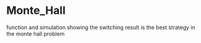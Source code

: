 # Monte_Hall
function and simulation showing the switching result is the best strategy in the monte hall problem
